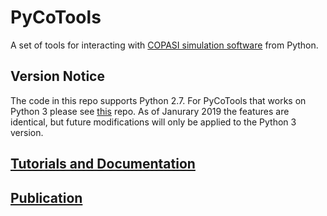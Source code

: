 # PyCoTools

A set of tools for interacting with [COPASI simulation software](http://copasi.org/) from Python. 

## Version Notice

The code in this repo supports Python 2.7. For PyCoTools that works on Python 3 please see [this](https://github.com/CiaranWelsh/pycotools3) repo. As of Janurary 2019 the features are identical, but future modifications will only be applied to the Python 3 version. 


## [Tutorials and Documentation](https://pycotools.readthedocs.io/en/latest/)

## <a href=https://academic.oup.com/bioinformatics/advance-article/doi/10.1093/bioinformatics/bty409/5001390>Publication</a>









